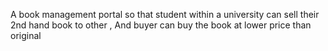 A book management portal so that student within a university can sell their 2nd hand book to other , And buyer can buy the book at lower price than original
